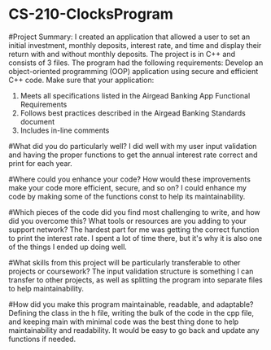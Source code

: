 # CS-210-ClocksProgram

#Project Summary: 
I created an application that allowed a user to set an initial investment, monthly deposits, interest rate, and time and display their return with and without monthly deposits. The project is in C++ and consists of 3 files. The program had the following requirements:
  Develop an object-oriented programming (OOP) application using secure and efficient C++ code. Make sure that your application:
  1. Meets all specifications listed in the Airgead Banking App Functional Requirements
  2. Follows best practices described in the Airgead Banking Standards document
  3. Includes in-line comments

#What did you do particularly well?
I did well with my user input validation and having the proper functions to get the annual interest rate correct and print for each year.

#Where could you enhance your code? How would these improvements make your code more efficient, secure, and so on?
I could enhance my code by making some of the functions const to help its maintainability.

#Which pieces of the code did you find most challenging to write, and how did you overcome this? What tools or resources are you adding to your support network?
The hardest part for me was getting the correct function to print the interest rate. I spent a lot of time there, but it's why it is also one of the things I ended up doing well.

#What skills from this project will be particularly transferable to other projects or coursework?
The input validation structure is something I can transfer to other projects, as well as splitting the program into separate files to help maintainability.

#How did you make this program maintainable, readable, and adaptable?
Defining the class in the h file, writing the bulk of the code in the cpp file, and keeping main with minimal code was the best thing done to help maintainability and readability. It would be easy to go back and update any functions if needed.
